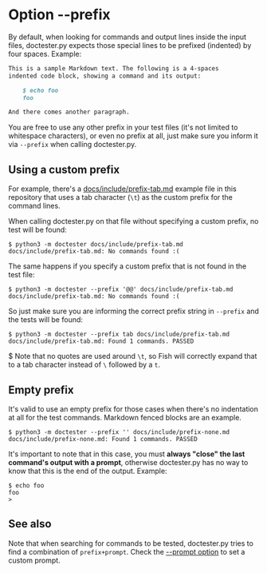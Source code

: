 # Option --prefix

By default, when looking for commands and output lines inside the input files, doctester.py expects those special lines to be prefixed (indented) by four spaces. Example:

```markdown
This is a sample Markdown text. The following is a 4-spaces
indented code block, showing a command and its output:

    $ echo foo
    foo

And there comes another paragraph.
```

You are free to use any other prefix in your test files (it's not limited to whitespace characters), or even no prefix at all, just make sure you inform it via `--prefix` when calling doctester.py.

## Using a custom prefix

For example, there's a [docs/include/prefix-tab.md](../include/prefix-tab.md) example file in this repository that uses a tab character (`\t`) as the custom prefix for the command lines.

When calling doctester.py on that file without specifying a custom prefix, no test will be found:

    $ python3 -m doctester docs/include/prefix-tab.md
    docs/include/prefix-tab.md: No commands found :(

The same happens if you specify a custom prefix that is not found in the test file:

    $ python3 -m doctester --prefix '@@' docs/include/prefix-tab.md
    docs/include/prefix-tab.md: No commands found :(

So just make sure you are informing the correct prefix string in `--prefix` and the tests will be found:

    $ python3 -m doctester --prefix tab docs/include/prefix-tab.md
    docs/include/prefix-tab.md: Found 1 commands. PASSED

$ Note that no quotes are used around `\t`, so Fish will correctly expand that to a tab character instead of `\` followed by a `t`.

## Empty prefix

It's valid to use an empty prefix for those cases when there's no indentation at all for the test commands. Markdown fenced blocks are an example.

    $ python3 -m doctester --prefix '' docs/include/prefix-none.md
    docs/include/prefix-none.md: Found 1 commands. PASSED

It's important to note that in this case, you must **always "close" the last command's output with a prompt**, otherwise doctester.py has no way to know that this is the end of the output. Example:

```
$ echo foo
foo
>
```

## See also

Note that when searching for commands to be tested, doctester.py tries to find a combination of `prefix+prompt`. Check the [--prompt option](option-prompt.md) to set a custom prompt.
